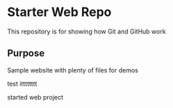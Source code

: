 # Starter Web Repo

This repository is for showing how Git and GitHub work

## Purpose

Sample website with plenty of files for demos




test    itttttttt


started web project